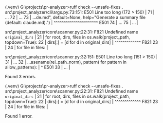 
(.venv) G:\projects\pr-analyzer>ruff check --unsafe-fixes .
src\project_analyzer\cli\args.py:73:151: E501 Line too long (172 > 150)
   |
71 | …
72 | …
73 | …de.md", default=None, help="Generate a summary file (default: claude.md).")
   |                                                       ^^^^^^^^^^^^^^^^^^^^^^ E501
74 | …
75 | …
   |

src\project_analyzer\core\scanner.py:22:31: F821 Undefined name `original_dirs`
   |
21 |     for root, dirs, files in os.walk(project_path, topdown=True):
22 |         dirs[:] = [d for d in original_dirs]
   |                               ^^^^^^^^^^^^^ F821
23 |
24 |         for file in files:
   |

src\project_analyzer\core\scanner.py:32:151: E501 Line too long (151 > 150)
   |
31 | …
32 | …asename(rel_path_norm), pattern) for pattern in allow_patterns):
   |                                                                 ^ E501
33 | …
   |

Found 3 errors.

(.venv) G:\projects\pr-analyzer>ruff check --unsafe-fixes .
src\project_analyzer\core\scanner.py:22:31: F821 Undefined name `original_dirs`
   |
21 |     for root, dirs, files in os.walk(project_path, topdown=True):
22 |         dirs[:] = [d for d in original_dirs]
   |                               ^^^^^^^^^^^^^ F821
23 |
24 |         for file in files:
   |

Found 1 error.